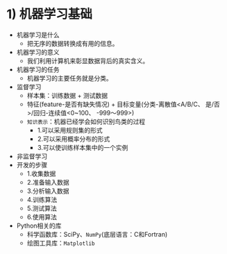 
# 1) 机器学习基础

* 机器学习是什么
    * 把无序的数据转换成有用的信息。
* 机器学习的意义
    * 我们利用计算机来彰显数据背后的真实含义。
* 机器学习的任务
    * 机器学习的主要任务就是分类。
* 监督学习
    * 样本集：训练数据 + 测试数据
    * 特征(feature-是否有缺失情况) + 目标变量(分类-离散值<A/B/C、 是/否>/回归-连续值<0~100、 -999～999>)
    * `知识表示`：机器已经学会如何识别鸟类的过程
        * 1.可以采用规则集的形式
        * 2.可以采用概率分布的形式
        * 3.可以使训练样本集中的一个实例
* 非监督学习
* 开发的步骤
    * 1.收集数据
    * 2.准备输入数据
    * 3.分析输入数据
    * 4.训练算法
    * 5.测试算法
    * 6.使用算法
* Python相关的库
    * 科学函数库：SciPy、`NumPy`(底层语言：C和Fortran)
    * 绘图工具库：`Matplotlib`
